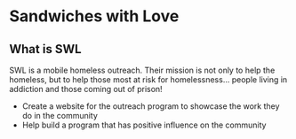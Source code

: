 # Sandwiches with Love 

## What is SWL
 SWL is a mobile homeless outreach. Their mission is not only to help the homeless, but to help those most at risk for homelessness… people living in addiction and those coming out of prison!


- Create a website for the outreach program to showcase the work they do in the community
- Help build a program that has positive influence on the community 
